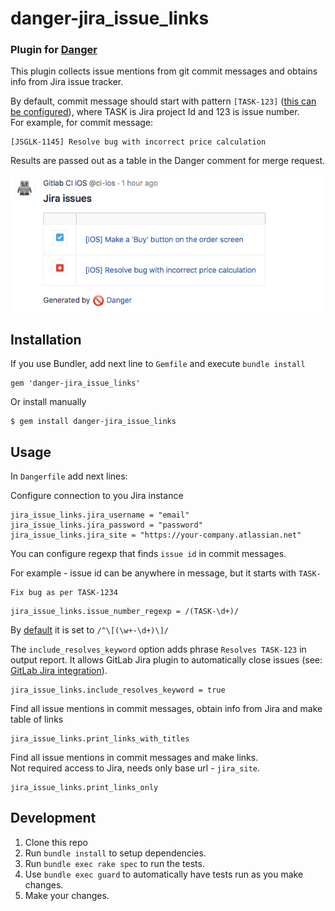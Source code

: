 # danger-jira_issue_links
### Plugin for [Danger](https://danger.systems/)

This plugin collects issue mentions from git commit messages and obtains info from Jira issue tracker.<br>

By default, commit message should start with pattern `[TASK-123]` ([this can be configured](https://github.com/RedMadRobot/danger-jira_issue_links#usage)), where TASK is Jira project Id and 123 is issue number.    
For example, for commit message:
```
[JSGLK-1145] Resolve bug with incorrect price calculation
```
Results are passed out as a table in the Danger comment for merge request.

![Screenshot](resources/danger-screenshot.png)


## Installation

If you use Bundler, add next line to `Gemfile` and execute `bundle install`

    gem 'danger-jira_issue_links'

Or install manually

    $ gem install danger-jira_issue_links

## Usage

In `Dangerfile` add next lines:

Configure connection to you Jira instance

```
jira_issue_links.jira_username = "email"
jira_issue_links.jira_password = "password"
jira_issue_links.jira_site = "https://your-company.atlassian.net"
```

You can configure regexp that finds `issue id` in commit messages. 

For example - issue id can be anywhere in message, but it starts with `TASK-`
```
Fix bug as per TASK-1234
```
```
jira_issue_links.issue_number_regexp = /(TASK-\d+)/
```
By [default](https://github.com/RedMadRobot/danger-jira_issue_links#plugin-for-danger) it is set to `/^\[(\w+-\d+)\]/` 


The `include_resolves_keyword` option adds phrase `Resolves TASK-123` in output report.
It allows GitLab Jira plugin to automatically close issues (see: [GitLab Jira integration](https://docs.gitlab.com/ee/user/project/integrations/jira.html#closing-jira-issues)).
```
jira_issue_links.include_resolves_keyword = true
```


Find all issue mentions in commit messages, obtain info from Jira and make table of links
```
jira_issue_links.print_links_with_titles
```

Find all issue mentions in commit messages and make links. <br>
Not required access to Jira, needs only base url - `jira_site`.
```
jira_issue_links.print_links_only
```


## Development

1. Clone this repo
2. Run `bundle install` to setup dependencies.
3. Run `bundle exec rake spec` to run the tests.
4. Use `bundle exec guard` to automatically have tests run as you make changes.
5. Make your changes.
